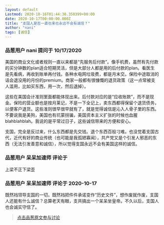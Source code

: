 ```yaml
---
layout: default
Lastmod: 2020-10-16T01:44:38.350399+00:00
date: 2020-10-17T00:00:00.000Z
title: "支国人是否一直也来也永远不会有诚信？"
author: "nani"
tags: [诚信]
---
```



### 品葱用户 **nani** 提问于 10/17/2020
    
美国的商业文化或者规则一直以来都是“先服务后付款”。像手机费，虽然有先付款的买分钟数的plan适合短期灵活，但是大部分人都是用的后付款的plan。看医生是先看病，再收到账单再付钱。各种水电网垃圾费，都是月末交。保险中途取消的话会退没用的月份的premium。商家一般都有很慷慨的退货政策（这一点常被支人滥用，比如买东西，用一次，然后退掉）。  
  
这些在美国会计准则里面都能体现出来。后付款对应的是“应收账款”，而不是现金。保险的营业额也是按月莱记，不是一下全记上，卖东西都得保留个退货债务，以便客户退货。这些准则很早很早就有了，就是觉得诚信是沁入人骨子里的东西。不要说我是美狗，美国也有坑蒙拐骗，美国资本主义扩张的时候也血腥blahblahblah。我说的是平常过日子，这些诚信带来的方便和安心。  
  
支国，完全是反过来，什么东西都是先交钱。退个东西百般刁难。也没觉着支国古代，近代有好的商业传统（也可能是我孤陋寡闻），共产党又是个引发人邪恶的东西（无法引发善意和诚信），所以觉得支国永远不会有美国这样的诚信。
    
                

### 品葱用户 **呆呆加速师** 评论于 
        
上梁不正下梁歪
        
                

### 品葱用户 **呆呆加速师** 评论于 2020-10-17
        
既然裆领导支国的一切，既然裆把件件承诺变作“历史文件”，想作废就作废，支国人还能有什么诚信？总算老天有眼，支共搞出一个呆呆坐皇帝。不久以后，支国人也会诚实守信了。
        
                





> [点击品葱原文参与讨论](https://pincong.rocks/question/32290)

